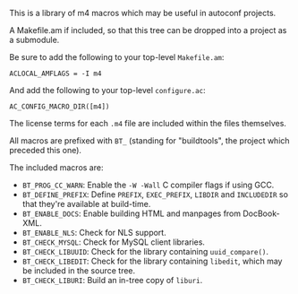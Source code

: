 This is a library of m4 macros which may be useful in autoconf projects.

A Makefile.am if included, so that this tree can be dropped into a project
as a submodule.

Be sure to add the following to your top-level `Makefile.am`:

	ACLOCAL_AMFLAGS = -I m4

And add the following to your top-level `configure.ac`:
	
	AC_CONFIG_MACRO_DIR([m4])

The license terms for each `.m4` file are included within the files
themselves.

All macros are prefixed with `BT_` (standing for "buildtools", the project
which preceded this one).

The included macros are:

* `BT_PROG_CC_WARN`: Enable the `-W -Wall` C compiler flags if using GCC.
* `BT_DEFINE_PREFIX`: Define `PREFIX`, `EXEC_PREFIX`, `LIBDIR` and `INCLUDEDIR` so that they're available at build-time.
* `BT_ENABLE_DOCS`: Enable building HTML and manpages from DocBook-XML.
* `BT_ENABLE_NLS`: Check for NLS support.
* `BT_CHECK_MYSQL`: Check for MySQL client libraries.
* `BT_CHECK_LIBUUID`: Check for the library containing `uuid_compare()`.
* `BT_CHECK_LIBEDIT`: Check for the library containing `libedit`, which may be included in the source tree.
* `BT_CHECK_LIBURI`: Build an in-tree copy of `liburi`.
